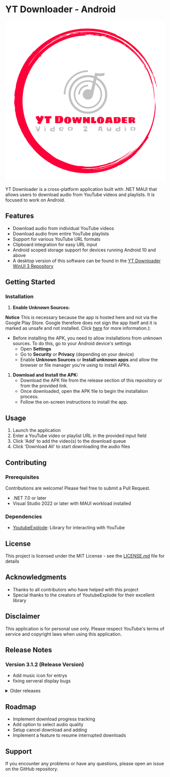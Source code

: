 # YT Downloader - Android

![](Resources/Splash/splash.svg)

YT Downloader is a cross-platform application built with .NET MAUI that allows users to download audio from YouTube videos and playlists. It is focused to work on Android.

## Features

- Download audio from individual YouTube videos
- Download audio from entire YouTube playlists
- Support for various YouTube URL formats
- Clipboard integration for easy URL input
- Android scoped storage support for devices running Android 10 and above
- A desktop version of this software can be found in the [YT Downloader WinUI 3 Repository](https://github.com/sera619/YoutubeDownloader_WinUI3)

## Getting Started

### Installation

1. **Enable Unknown Sources:**
  
  **Notice** This is necessary because the app is hosted here and not via the Google Play Store. Google therefore does not sign the app itself and it is marked as unsafe and not installed. Click [here](https://www.airdroid.com/app-management/install-unknown-apps-android/) for more information.):
   
   - Before installing the APK, you need to allow installations from unknown sources. To do this, go to your Android device's settings
     - Open **Settings**
     - Go to **Security** or **Privacy** (depending on your device)
     - Enable **Unknown Sources** or **Install unknown apps** and allow the browser or file manager you're using to install APKs.

1. **Download and Install the APK:**
   - Download the APK file from the release section of this repository or from the provided link.
   - Once downloaded, open the APK file to begin the installation process.
   - Follow the on-screen instructions to install the app.

## Usage

1. Launch the application
2. Enter a YouTube video or playlist URL in the provided input field
3. Click 'Add' to add the video(s) to the download queue
4. Click 'Download All' to start downloading the audio files


## Contributing
### Prerequisites

Contributions are welcome! Please feel free to submit a Pull Request.
- .NET 7.0 or later
- Visual Studio 2022 or later with MAUI workload installed

### Dependencies
- [YoutubeExplode](https://github.com/Tyrrrz/YoutubeExplode): Library for interacting with YouTube

## License

This project is licensed under the MIT License - see the [LICENSE.md](LICENSE.md) file for details

## Acknowledgments

- Thanks to all contributors who have helped with this project
- Special thanks to the creators of YoutubeExplode for their excellent library

## Disclaimer

This application is for personal use only. Please respect YouTube's terms of service and copyright laws when using this application.

## Release Notes

### Version 3.1.2 (Release Version)
- Add music icon for entrys
- fixing serveral display bugs

<details>
<summary>Older releases</summary>

### Version 3.1.1 (Release Version)
- implementing settings
- setup settings option "Check for updates on start"
- add dynamic version and helptext generation
- setup settings option "Check for updates", to manually check for updates
- add Menu Tab "Settings"
- implementing dynamic save from user settings
- fix app icon display errors on popup/header
- fix download statusmessage display
- update YT Popup layout


### Version 3.0.1 (Release Version)
- implement versionchecking and updatehandler


### Version 2.9.9 (Release Version)
- Improved menu navigation
- update of the help page for the use of shortened urls
- various GUI color and display fixes

### Version 2.9.8 (Release Version)
- enable usage of shortend youtube video url´s

### Version 2.9.1 (Release Version)
- Adding a help page to help getting a valid youtube url

### Version 2.8.2 (Hotfix)
- fix url bug where urls without 'www.' in front off are flagged as invalid 

### Version 2.8.1 (Initial Release)
- Basic functionality for downloading audio from YouTube videos and playlists
- Android and Windows support
</details>


## Roadmap

- Implement download progress tracking
- Add option to select audio quality
- Setup cancel download and adding
- Implement a feature to resume interrupted downloads

## Support

If you encounter any problems or have any questions, please open an issue on the GitHub repository.
